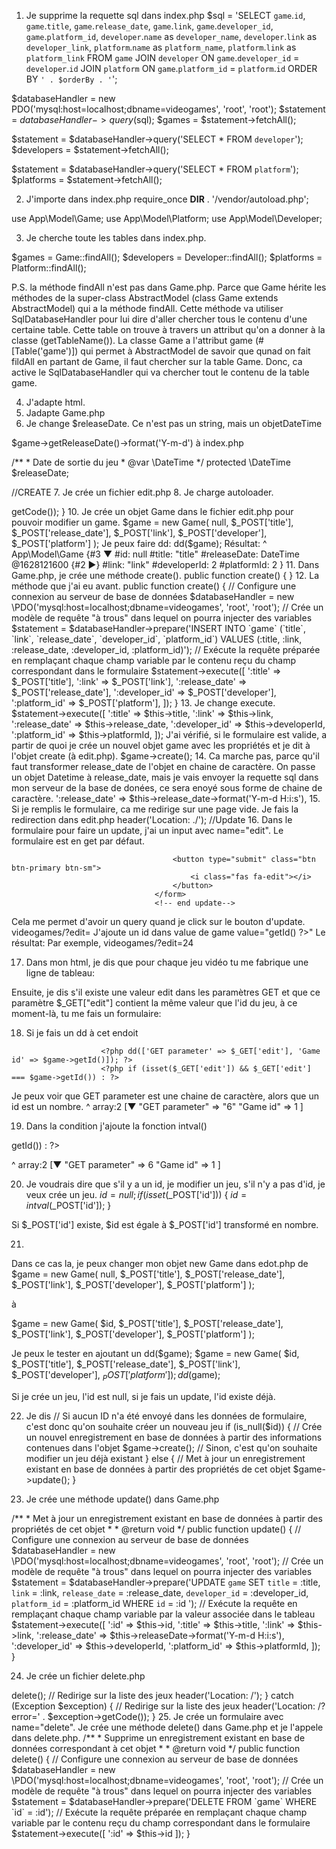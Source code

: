 1. Je supprime la requette sql dans index.php
$sql = 'SELECT
`game`.`id`,
`game`.`title`,
`game`.`release_date`,
`game`.`link`,
`game`.`developer_id`,
`game`.`platform_id`,
`developer`.`name` as `developer_name`,
`developer`.`link` as `developer_link`,
`platform`.`name` as `platform_name`,
`platform`.`link` as `platform_link`
FROM `game`
JOIN `developer` ON `game`.`developer_id` = `developer`.`id`
JOIN `platform` ON `game`.`platform_id` = `platform`.`id`
ORDER BY `' . $orderBy . '`';

$databaseHandler = new PDO('mysql:host=localhost;dbname=videogames', 'root', 'root');
$statement = $databaseHandler->query($sql);
$games = $statement->fetchAll();

$statement = $databaseHandler->query('SELECT * FROM `developer`');
$developers = $statement->fetchAll();

$statement = $databaseHandler->query('SELECT * FROM `platform`');
$platforms = $statement->fetchAll();

2. J'importe dans index.php
require_once __DIR__ . '/vendor/autoload.php';

use App\Model\Game;
use App\Model\Platform;
use App\Model\Developer;

3. Je cherche toute les tables dans index.php.

$games = Game::findAll();
$developers = Developer::findAll();
$platforms = Platform::findAll();

P.S. la méthode findAll n'est pas dans Game.php. Parce que Game hérite les méthodes de la super-class AbstractModel (class Game extends AbstractModel) qui a la méthode findAll. Cette méthode va utiliser SqlDatabaseHandler pour lui dire d'aller chercher tous le contenu d'une certaine table. Cette table on trouve à travers un attribut qu'on a donner à la classe (getTableName()). La classe Game a l'attribut game (#[Table('game')]) qui permet à AbstractModel de savoir que qunad on fait fildAll en partant de Game, il faut chercher sur la table Game. Donc, ca active le SqlDatabaseHandler qui va chercher tout le contenu de la table game. 

4. J'adapte html.
5. Jadapte Game.php
6. Je change $releaseDate.  Ce n'est pas un string, mais un objetDateTime

$game->getReleaseDate()->format('Y-m-d') à index.php

  /**
     * Date de sortie du jeu
     * @var \DateTime
     */
    protected \DateTime $releaseDate;

//CREATE
7. Je crée un fichier edit.php
8. Je charge autoloader.
<?php
require_once __DIR__ . '/vendor/autoload.php';

9. Je fais toutes les verifications.

try {
    // Si la méthode HTTP utilisée dans cette requête n'est pas POST, c'est donc que l'utilisateur a tenté d'accéder à ce script manuellement
    if ($_SERVER['REQUEST_METHOD'] !== 'POST') {
        throw new Exception('This script must be accessed via a POST HTTP request.', 0);
    }

    // S'il manque un seul des champ présents dans le formulaire, c'est donc que l'utilisateur a contourné le formulaire
    if (!isset($_POST['title']) ||
        !isset($_POST['link']) ||
        !isset($_POST['release_date']) ||
        !isset($_POST['developer']) ||
        !isset($_POST['platform'])
    ) {
        throw new Exception('Form field missing in request.', 1);
    }

    // Teste si l'un des champs est vide
    if (empty($_POST['title']) ||
        empty($_POST['link']) ||
        empty($_POST['release_date']) ||
        empty($_POST['developer']) ||
        empty($_POST['platform'])
    ) {
        throw new Exception('Form should not have empty fields.', 2);
    }

  
}
catch (Exception $exception) {
    // Redirige sur la liste des jeux
    header('Location: /?error=' . $exception->getCode());
}

10. Je crée un objet Game dans le fichier edit.php pour pouvoir modifier un game.
 $game = new Game(
        null,
        $_POST['title'],
        $_POST['release_date'],
        $_POST['link'],
        $_POST['developer'],
        $_POST['platform']

    );
    Je peux faire dd:
 dd($game);

Résultat:
^ App\Model\Game {#3 ▼
  #id: null
  #title: "title"
  #releaseDate: DateTime @1628121600 {#2 ▶}
  #link: "link"
  #developerId: 2
  #platformId: 2
}

11. Dans Game.php, je crée une méthode create().
 public function create()
    {
    }

12. La méthode que j'ai eu avant.
   public function create()
    {
        // Configure une connexion au serveur de base de données
        $databaseHandler = new \PDO('mysql:host=localhost;dbname=videogames', 'root', 'root');
        // Crée un modèle de requête "à trous" dans lequel on pourra injecter des variables
        $statement = $databaseHandler->prepare('INSERT INTO `game`
    (`title`, `link`, `release_date`, `developer_id`, `platform_id`)
VALUES (:title, :link, :release_date, :developer_id, :platform_id)');
        // Exécute la requête préparée en remplaçant chaque champ variable par le contenu reçu du champ correspondant dans le formulaire
        $statement->execute([
            ':title' => $_POST['title'],
            ':link' => $_POST['link'],
            ':release_date' => $_POST['release_date'],
            ':developer_id' => $_POST['developer'],
            ':platform_id' => $_POST['platform'],
        ]);
    }

13. Je change execute.
 $statement->execute([
            ':title' => $this->title,
            ':link' => $this->link,
            ':release_date' => $this->release_date,
            ':developer_id' => $this->developerId,
            ':platform_id' => $this->platformId,
        ]);

J'ai vérifié, si le formulaire est valide, a partir de quoi je crée un nouvel objet game avec les propriétés et je dit à l'objet create (à edit.php).
$game->create();

14. Ca marche pas, parce qu'il faut transformer release_date de l'objet en chaine de caractère.
On passe un objet Datetime à release_date, mais je vais envoyer la requette sql dans mon serveur de la base de donées, ce sera enoyé sous forme de chaine de caractère. 

 ':release_date' => $this->release_date->format('Y-m-d H:i:s'),

15. Si je remplis le formulaire, ca me redirige sur une page vide. Je fais la redirection dans edit.php
 header('Location: ./');

 //Update
 16. Dans le formulaire pour faire un update, j'ai un input avec name="edit". Le formulaire est en get par défaut.
   <!-- start update-->
                                    <form>
                                        <input type="hidden" name="edit" value="<?= $game->getId() ?>" />
                                        <button type="submit" class="btn btn-primary btn-sm">
                                            <i class="fas fa-edit"></i>
                                        </button>
                                    </form>
                                    <!-- end update-->

Cela me permet d'avoir un query quand je click sur le bouton d'update.
videogames/?edit=
J'ajoute un id dans value de game value="<?= $game->getId() ?>" 
Le résultat: Par exemple, videogames/?edit=24

17. Dans mon html, je dis que pour chaque jeu vidéo tu me fabrique une ligne de tableau: 
<?php foreach ($games as $game) : ?>
Ensuite, je dis s'il existe une valeur edit dans les paramètres GET et que ce paramètre $_GET["edit"] contient la même valeur que l'id du jeu, à ce moment-là, tu me fais un formulaire:

18. Si je fais un dd à cet endoit
 <?php foreach ($games as $game) : ?>
                        <?php dd(['GET parameter' => $_GET['edit'], 'Game id' => $game->getId()]); ?>
                        <?php if (isset($_GET['edit']) && $_GET['edit'] === $game->getId()) : ?>

Je peux voir que GET parameter est une chaine de caractère, alors que un id est un nombre.
^ array:2 [▼
  "GET parameter" => "6"
  "Game id" => 1
]

19. Dans la condition j'ajoute la fonction intval()
 <?php if (isset($_GET['edit']) && intval($_GET['edit']) === $game->getId()) : ?>

^ array:2 [▼
  "GET parameter" => 6
  "Game id" => 1
]

20. Je voudrais dire que s'il y a un id, je modifier un jeu, s'il n'y a pas d'id, je veux crée un jeu.
  $id = null;
    if (isset($_POST['id'])) {
        $id = intval($_POST['id']);
    }

Si  $_POST['id'] existe, $id est égale à $_POST['id'] transformé en nombre. 

21. 
Dans ce cas la, je peux changer mon objet new Game dans edot.php
de   $game = new Game(
        null,
        $_POST['title'],
        $_POST['release_date'],
        $_POST['link'],
        $_POST['developer'],
        $_POST['platform']
    );

à

  $game = new Game(
        $id,
        $_POST['title'],
        $_POST['release_date'],
        $_POST['link'],
        $_POST['developer'],
        $_POST['platform']
    );

Je peux le tester en ajoutant un dd($game);
 $game = new Game(
        $id,
        $_POST['title'],
        $_POST['release_date'],
        $_POST['link'],
        $_POST['developer'],
        $_POST['platform']
    );
    dd($game);

  Si je crée un jeu, l'id est null, si je fais un update, l'id existe déjà.

22. Je dis
   // Si aucun ID n'a été envoyé dans les données de formulaire, c'est donc qu'on souhaite créer un nouveau jeu
     if (is_null($id)) {
         // Crée un nouvel enregistrement en base de données à partir des informations contenues dans l'objet
         $game->create();
     // Sinon, c'est qu'on souhaite modifier un jeu déjà existant
     } else {
         // Met à jour un enregistrement existant en base de données à partir des propriétés de cet objet
         $game->update();
     }

23. Je crée une méthode update() dans Game.php

  /**
      * Met à jour un enregistrement existant en base de données à partir des propriétés de cet objet
      *
      * @return void
      */
     public function update()
     {
         // Configure une connexion au serveur de base de données
         $databaseHandler = new \PDO('mysql:host=localhost;dbname=videogames', 'root', 'root');
         // Crée un modèle de requête "à trous" dans lequel on pourra injecter des variables
         $statement = $databaseHandler->prepare('UPDATE `game`
             SET
                 `title` = :title,
                 `link` = :link,
                 `release_date` = :release_date,
                 `developer_id` = :developer_id,
                 `platform_id` = :platform_id
             WHERE `id` = :id
         ');
         // Exécute la requête en remplaçant chaque champ variable par la valeur associée dans le tableau
         $statement->execute([
             ':id' => $this->id,
             ':title' => $this->title,
             ':link' => $this->link,
             ':release_date' => $this->releaseDate->format('Y-m-d H:i:s'),
             ':developer_id' => $this->developerId,
             ':platform_id' => $this->platformId,
         ]);
     }

24. Je crée un fichier delete.php
<?php

 require_once __DIR__ . '/vendor/autoload.php';

 use App\Model\Game;

 try {
     // Si la méthode HTTP utilisée dans cette requête n'est pas POST, c'est donc que l'utilisateur a tenté d'accéder à ce script manuellement
     if ($_SERVER['REQUEST_METHOD'] !== 'POST') {
         throw new Exception('This script must be accessed via a POST HTTP request.', 0);
     }

     // S'il manque un seul des champ présents dans le formulaire, c'est donc que l'utilisateur a contourné le formulaire
     if (!isset($_POST['id'])) {
         throw new Exception('Form field missing in request.', 1);
     }

     // Récupère une copie de l'enregistrement à supprimer sous forme d'objet
     $game = Game::findById($_POST['id']);
     // Supprime un enregistrement existant en base de données correspondant à cet objet
     $game->delete();

     // Redirige sur la liste des jeux
     header('Location: /');
 }
 catch (Exception $exception) {
     // Redirige sur la liste des jeux
     header('Location: /?error=' . $exception->getCode());
 }

 25. Je crée un formulaire avec name="delete". Je crée une méthode delete() dans Game.php et je l'appele dans delete.php.

     /**
      * Supprime un enregistrement existant en base de données correspondant à cet objet
      *
      * @return void
      */
     public function delete()
     {
         // Configure une connexion au serveur de base de données
         $databaseHandler = new \PDO('mysql:host=localhost;dbname=videogames', 'root', 'root');
         // Crée un modèle de requête "à trous" dans lequel on pourra injecter des variables
         $statement = $databaseHandler->prepare('DELETE FROM `game` WHERE `id` = :id');
         // Exécute la requête préparée en remplaçant chaque champ variable par le contenu reçu du champ correspondant dans le formulaire
         $statement->execute([
             ':id' => $this->id
         ]);
     }
